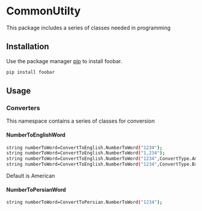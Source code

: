 # CommonUtilty
This package includes a series of classes needed in programming

## Installation
Use the package manager [pip](https://pip.pypa.io/en/stable/) to install foobar.

```bash
pip install foobar
```

## Usage
### Converters
This namespace contains a series of classes for conversion

#### NumberToEnglishWord
```bash
string numberToWord=ConvertToEnglish.NumberToWord("1234");
string numberToWord=ConvertToEnglish.NumberToWord("1,234");
string numberToWord=ConvertToEnglish.NumberToWord("1234",ConvertType.American);
string numberToWord=ConvertToEnglish.NumberToWord("1234",ConvertType.British);
```

Default is American


#### NumberToPersianWord
```bash
string numberToWord=ConvertToPersian.NumberToWord("1234");
```





